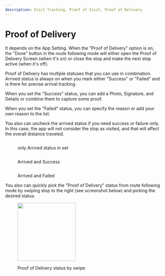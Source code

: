 ```yaml
---
description: Visit Tracking, Proof of Visit, Proof of Delivery
---
```


# Proof of Delivery

It depends on the App Setting. When the "Proof of Delivery" option is on, the "Done" button in the route following mode will either open the Proof of Delivery Screen (when it's on) or close the stop and make the next stop active (when it's off).

Proof of Delivery has multiple statuses that you can use in combination. Arrived status is always on when you mark either "Success" or "Failed" and is there for precise arrival tracking.

When you set the "Success" status, you can add a Photo, Signature, and Details or combine them to capture some proof.

When you set the "Failed" status, you can specify the reason or add your own reason to the list.

You also can uncheck the arrived status if you need success or failure only. In this case, the app will not consider the stop as visited, and that will affect the overall distance traveled.

<div>

<figure><img src="../.gitbook/assets/49208D35-496B-433F-A062-1EC4903BDC4A.PNG" alt=""><figcaption><p>only Arrived status in set</p></figcaption></figure>

 

<figure><img src="../.gitbook/assets/76119FBC-07E3-40D7-A146-698E8487D328.PNG" alt=""><figcaption><p>Arrived and Success</p></figcaption></figure>

 

<figure><img src="../.gitbook/assets/6B15EDCA-984E-45F3-88FC-66273F74BE0B.PNG" alt=""><figcaption><p>Arrived and Failed</p></figcaption></figure>

</div>

You also can quickly pick the "Proof of Delivery" status from route following mode by swiping stop to the right (see screenshot below) and picking the desired status.

<figure><img src="../.gitbook/assets/IMG_FCF01AAA71F7-1.jpeg" alt="" width="188"><figcaption><p>Proof of Delivery status by swipe</p></figcaption></figure>
